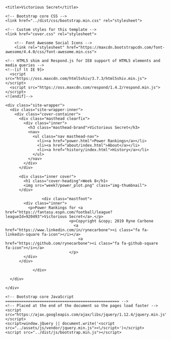 
  
<!DOCTYPE html>
<html lang="en">
  <head>
    <meta charset="utf-8">
    <meta http-equiv="X-UA-Compatible" content="IE=edge">
    <meta name="viewport" content="width=device-width, initial-scale=1">
    <!-- The above 3 meta tags *must* come first in the head; any other head content must come *after* these tags -->
    <meta name="description" content="Fantasy Football Power Rankings">
    <meta name="author" content="Ryne Carbone">
		<link rel="icon" href="../images/favicon_16.png" sizes="16x16" type="image/png">
		<link rel="icon" href="../images/favicon_32.png" sizes="32x32" type="image/png">
		<link rel="icon" href="../images/favicon_64.png" sizes="64x64" type="image/png">
		<link rel="icon" href="../images/favicon_128.png" sizes="128x128" type="image/png">
		<link rel='mask-icon' href='../images/favicon.svg' color='#00c1f7'>

    <title>Victorious Secret</title>

    <!-- Bootstrap core CSS -->
    <link href="../dist/css/bootstrap.min.css" rel="stylesheet">

    <!-- Custom styles for this template -->
    <link href="cover.css" rel="stylesheet">

		<!-- Font Awesome Social Icons -->
		<link rel="stylesheet" href="https://maxcdn.bootstrapcdn.com/font-awesome/4.4.0/css/font-awesome.min.css">

    <!-- HTML5 shim and Respond.js for IE8 support of HTML5 elements and media queries -->
    <!--[if lt IE 9]>
      <script src="https://oss.maxcdn.com/html5shiv/3.7.3/html5shiv.min.js"></script>
      <script src="https://oss.maxcdn.com/respond/1.4.2/respond.min.js"></script>
    <![endif]-->
  </head>

  <body>

    <div class="site-wrapper">
      <div class="site-wrapper-inner">
        <div class="cover-container">
          <div class="masthead clearfix">
            <div class="inner">
              <h3 class="masthead-brand">Victorious Secret</h3>
              <nav>
                <ul class="nav masthead-nav">
                  <li><a href="power.html">Power Rankings</a></li>
                  <li><a href="about/index.html">About</a></li>
                  <li><a href="history/index.html">History</a></li>
                </ul>
              </nav>
            </div>
          </div>

          <div class="inner cover">
            <h1 class="cover-heading">Week 8</h1>
            <img src="week7/power_plot.png" class="img-thumbnail">
          </div>
          
					<div class="mastfoot">
            <div class="inner">
              <p>Power Rankings for <a href="https://fantasy.espn.com/football/league?leagueId=920493">Victorious Secret</a>.</p>
								<p>Copyright &copy; 2019 Ryne Carbone
								  <a href="https://www.linkedin.com/in/rynecarbone"><i class="fa fa-linkedin-square fa-icon"></i></a>
									<a href="https://github.com/rynecarbone"><i class="fa fa-github-square fa-icon"></i></a>
								</p>
            </div>
          </div>
        
				</div>

      </div>

    </div>

    <!-- Bootstrap core JavaScript
    ================================================== -->
    <!-- Placed at the end of the document so the pages load faster -->
    <script src="https://ajax.googleapis.com/ajax/libs/jquery/1.12.4/jquery.min.js"></script>
    <script>window.jQuery || document.write('<script src="../assets/js/vendor/jquery.min.js"><\/script>')</script>
    <script src="../dist/js/bootstrap.min.js"></script>
  </body>
</html>
